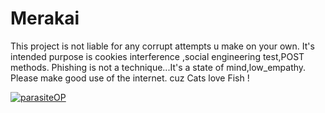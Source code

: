 # Merakai
This project is not liable for any corrupt attempts u make on your own.
It's intended purpose is cookies interference ,social engineering test,POST methods.
Phishing is not a technique...It's a state of mind,low_empathy.
Please make good use of the internet.
cuz Cats love Fish !

[ ![parasiteOP](https://www.hackthebox.eu/badge/image/198441)](https://www.hackthebox.eu/home/users/profile/198441)
